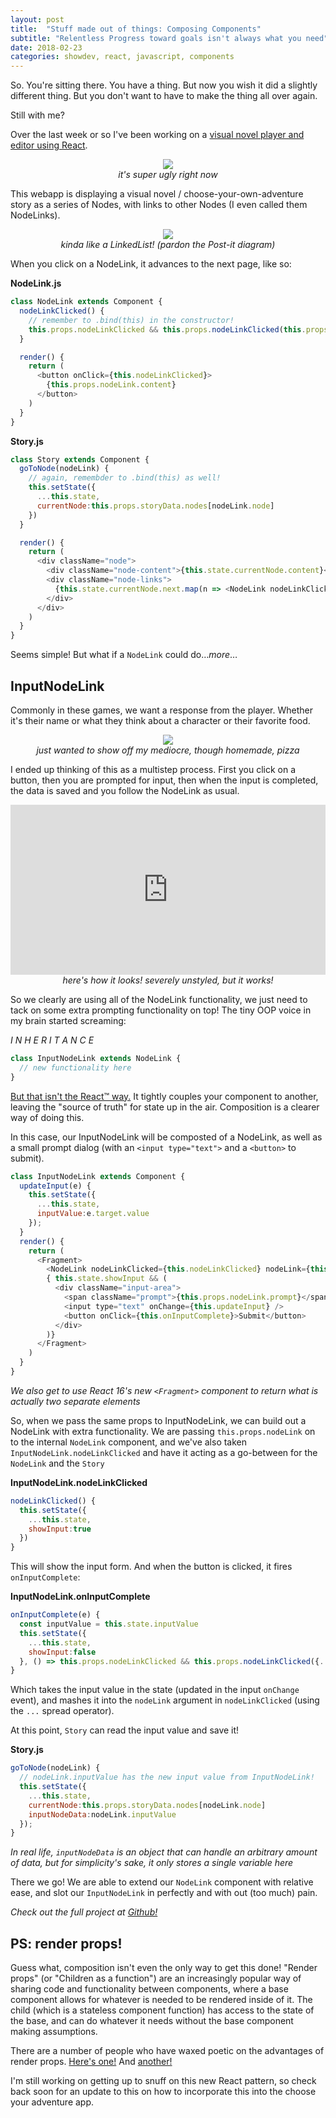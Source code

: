```yaml
---
layout: post
title:  "Stuff made out of things: Composing Components"
subtitle: "Relentless Progress toward goals isn't always what you need"
date: 2018-02-23
categories: showdev, react, javascript, components
---
```


[reactvn]: https://github.com/washingtonsteven/react-vn
[reactcomp]: https://reactjs.org/docs/composition-vs-inheritance.html
[mjrenderprops]: https://cdb.reacttraining.com/use-a-render-prop-50de598f11ce
[breakingup]: https://medium.com/tandemly/im-breaking-up-with-higher-order-components-44b0df2db052

So. You're sitting there. You have a thing. But now you wish it did a slightly different thing. But you don't want to have to make the thing all over again. 

Still with me?

Over the last week or so I've been working on a [visual novel player and editor using React][reactvn].

<p style="text-align:center">
<img src='/assets/2018/02/react-vn-1.png'><br/>
<em>it's super ugly right now</em>
</p>

This webapp is displaying a visual novel / choose-your-own-adventure story as a series of Nodes, with links to other Nodes (I even called them NodeLinks).

<p style="text-align:center">
<img src='/assets/2018/02/react-vn-ll.jpg'><br/>
<em>kinda like a LinkedList! (pardon the Post-it diagram)</em>
</p>

When you click on a NodeLink, it advances to the next page, like so:

**NodeLink.js**

```javascript
class NodeLink extends Component {
  nodeLinkClicked() {
    // remember to .bind(this) in the constructor!
    this.props.nodeLinkClicked && this.props.nodeLinkClicked(this.props.nodeLink)
  }

  render() {
    return (
      <button onClick={this.nodeLinkClicked}>
        {this.props.nodeLink.content}
      </button>
    )
  }
}
```

**Story.js**

```javascript
class Story extends Component {
  goToNode(nodeLink) {
    // again, remembder to .bind(this) as well!
    this.setState({
      ...this.state,
      currentNode:this.props.storyData.nodes[nodeLink.node]
    })
  }

  render() {
    return (
      <div className="node">
        <div className="node-content">{this.state.currentNode.content}</div>
        <div className="node-links">
          {this.state.currentNode.next.map(n => <NodeLink nodeLinkClicked={this.goToNode} nodeLink={n} key={btoa(`${n.content}-${n.node}`)} />)}
        </div>
      </div>
    )
  }
}
```

Seems simple! But what if a `NodeLink` could do&hellip;_more_&hellip;

## InputNodeLink

Commonly in these games, we want a response from the player. Whether it's their name or what they think about a character or their favorite food.

<p style="text-align:center">
<img src='/assets/2018/02/pizza.jpg'><br/>
<em>just wanted to show off my mediocre, though homemade, pizza</em>
<p>

I ended up thinking of this as a multistep process. First you click on a button, then you are prompted for input, then when the input is completed, the data is saved and you follow the NodeLink as usual.

<div style="text-align:center">
<div style='position:relative;padding-bottom:54%'>
  <iframe src='https://gfycat.com/ifr/IllegalFirmCob' frameborder='0' scrolling='no' width='100%' height='100%' style='position:absolute;top:0;left:0'></iframe>
</div>
<em>here's how it looks! severely unstyled, but it works!</em>
</div>

<div markdown="1">

So we clearly are using all of the NodeLink functionality, we just need to tack on some extra prompting functionality on top! The tiny OOP voice in my brain started screaming:

_I N H E R I T A N C E_

```javascript
class InputNodeLink extends NodeLink {
  // new functionality here
}
```

[But that isn't the React&trade; way.][reactcomp] It tightly couples your component to another, leaving the "source of truth" for state up in the air. Composition is a clearer way of doing this.

In this case, our InputNodeLink will be composted of a NodeLink, as well as a small prompt dialog (with an `<input type="text">` and a `<button>` to submit).

```javascript
class InputNodeLink extends Component {
  updateInput(e) {
    this.setState({
      ...this.state,
      inputValue:e.target.value
    });
  }
  render() {
    return (
      <Fragment>
        <NodeLink nodeLinkClicked={this.nodeLinkClicked} nodeLink={this.props.nodeLink} />
        { this.state.showInput && (
          <div className="input-area">
            <span className="prompt">{this.props.nodeLink.prompt}</span>
            <input type="text" onChange={this.updateInput} />
            <button onClick={this.onInputComplete}>Submit</button>
          </div>
        )}
      </Fragment>
    )
  }
}
```
_We also get to use React 16's new `<Fragment>` component to return what is actually two separate elements_

So, when we pass the same props to InputNodeLink, we can build out a NodeLink with extra functionality. We are passing `this.props.nodeLink` on to the internal `NodeLink` component, and we've also taken `InputNodeLink.nodeLinkClicked` and have it acting as a go-between for the `NodeLink` and the `Story`

**InputNodeLink.nodeLinkClicked**

```javascript
nodeLinkClicked() {
  this.setState({
    ...this.state,
    showInput:true
  })
}
```

This will show the input form. And when the button is clicked, it fires `onInputComplete`:

**InputNodeLink.onInputComplete**

```javascript
onInputComplete(e) {
  const inputValue = this.state.inputValue
  this.setState({
    ...this.state,
    showInput:false
  }, () => this.props.nodeLinkClicked && this.props.nodeLinkClicked({...this.props.nodeLink, inputValue}))
}
```

Which takes the input value in the state (updated in the input `onChange` event), and mashes it into the `nodeLink` argument in `nodeLinkClicked` (using the `...` spread operator).

At this point, `Story` can read the input value and save it!

**Story.js**
```javascript
goToNode(nodeLink) {
  // nodeLink.inputValue has the new input value from InputNodeLink!
  this.setState({
    ...this.state,
    currentNode:this.props.storyData.nodes[nodeLink.node]
    inputNodeData:nodeLink.inputValue
  });
}
```
_In real life, `inputNodeData` is an object that can handle an arbitrary amount of data, but for simplicity's sake, it only stores a single variable here_

There we go! We are able to extend our `NodeLink` component with relative ease, and slot our `InputNodeLink` in perfectly and with out (too much) pain.

_Check out the full project at [Github!][reactvn]_

## PS: render props!

Guess what, composition isn't even the only way to get this done! "Render props" (or "Children as a function") are an increasingly popular way of sharing code and functionality between components, where a base component allows for whatever is needed to be rendered inside of it. The child (which is a stateless component function) has access to the state of the base, and can do whatever it needs without the base component making assumptions.

There are a number of people who have waxed poetic on the advantages of render props. [Here's one!][mjrenderprops] And [another!][breakingup]

I'm still working on getting up to snuff on this new React pattern, so check back soon for an update to this on how to incorporate this into the choose your adventure app.

</div>